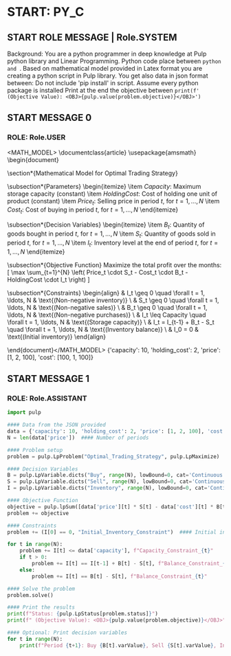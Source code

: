 # START: PY_C 
## START ROLE MESSAGE | Role.SYSTEM 
Background: You are a python programmer in deep knowledge at Pulp python library and Linear Programming. Python code place between ```python and ```. Based on mathematical model provided in Latex format you are creating a python script in Pulp library. You get also data in json format between: <DATA></DATA> Do not include 'pip install' in script. Assume every python package is installed Print at the end the objective between <OBJ></OBJ> `print(f' (Objective Value): <OBJ>{pulp.value(problem.objective)}</OBJ>')` 
## START MESSAGE 0 
### ROLE: Role.USER
<MATH_MODEL>
\documentclass{article}
\usepackage{amsmath}
\begin{document}

\section*{Mathematical Model for Optimal Trading Strategy}

\subsection*{Parameters}
\begin{itemize}
    \item $Capacity$: Maximum storage capacity (constant)
    \item $HoldingCost$: Cost of holding one unit of product (constant)
    \item $Price_t$: Selling price in period $t$, for $t = 1, \ldots, N$
    \item $Cost_t$: Cost of buying in period $t$, for $t = 1, \ldots, N$
\end{itemize}

\subsection*{Decision Variables}
\begin{itemize}
    \item $B_t$: Quantity of goods bought in period $t$, for $t = 1, \ldots, N$
    \item $S_t$: Quantity of goods sold in period $t$, for $t = 1, \ldots, N$
    \item $I_t$: Inventory level at the end of period $t$, for $t = 1, \ldots, N$
\end{itemize}

\subsection*{Objective Function}
Maximize the total profit over the months:
\[
\max \sum_{t=1}^{N} \left( Price_t \cdot S_t - Cost_t \cdot B_t - HoldingCost \cdot I_t \right)
\]

\subsection*{Constraints}
\begin{align}
    & I_t \geq 0 \quad \forall t = 1, \ldots, N & \text{(Non-negative inventory)} \\
    & S_t \geq 0 \quad \forall t = 1, \ldots, N & \text{(Non-negative sales)} \\
    & B_t \geq 0 \quad \forall t = 1, \ldots, N & \text{(Non-negative purchases)} \\
    & I_t \leq Capacity \quad \forall t = 1, \ldots, N & \text{(Storage capacity)} \\
    & I_t = I_{t-1} + B_t - S_t \quad \forall t = 1, \ldots, N & \text{(Inventory balance)} \\
    & I_0 = 0 & \text{(Initial inventory)}
\end{align}

\end{document}</MATH_MODEL>
<DATA>
{'capacity': 10, 'holding_cost': 2, 'price': [1, 2, 100], 'cost': [100, 1, 100]}</DATA>


## START MESSAGE 1 
### ROLE: Role.ASSISTANT
```python
import pulp

#### Data from the JSON provided
data = {'capacity': 10, 'holding_cost': 2, 'price': [1, 2, 100], 'cost': [100, 1, 100]}
N = len(data['price'])  #### Number of periods

#### Problem setup
problem = pulp.LpProblem("Optimal_Trading_Strategy", pulp.LpMaximize)

#### Decision Variables
B = pulp.LpVariable.dicts("Buy", range(N), lowBound=0, cat='Continuous')
S = pulp.LpVariable.dicts("Sell", range(N), lowBound=0, cat='Continuous')
I = pulp.LpVariable.dicts("Inventory", range(N), lowBound=0, cat='Continuous')

#### Objective Function
objective = pulp.lpSum([data['price'][t] * S[t] - data['cost'][t] * B[t] - data['holding_cost'] * I[t] for t in range(N)])
problem += objective

#### Constraints
problem += (I[0] == 0, "Initial_Inventory_Constraint")  #### Initial inventory

for t in range(N):
    problem += I[t] <= data['capacity'], f"Capacity_Constraint_{t}"
    if t > 0:
        problem += I[t] == I[t-1] + B[t] - S[t], f"Balance_Constraint_{t}"
    else:
        problem += I[t] == B[t] - S[t], f"Balance_Constraint_{t}"

#### Solve the problem
problem.solve()

#### Print the results
print(f"Status: {pulp.LpStatus[problem.status]}")
print(f" (Objective Value): <OBJ>{pulp.value(problem.objective)}</OBJ>")

#### Optional: Print decision variables
for t in range(N):
    print(f"Period {t+1}: Buy {B[t].varValue}, Sell {S[t].varValue}, Inventory {I[t].varValue}")
```

